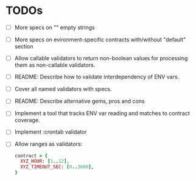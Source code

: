 # TODOs

- [ ] More specs on "" empty strings
- [ ] More specs on evironment-specific contracts with/without "default" section
- [ ] Allow callable validators to return non-boolean values for processing them as non-callable validators.
- [ ] README: Describe how to validate interdependency of ENV vars.
- [ ] Cover all named validators with specs.
- [ ] README: Describe alternative gems, pros and cons
- [ ] Implement a tool that tracks ENV var reading and matches to contract coverage.
- [ ] Implement :crontab validator
- [ ] Allow ranges as validators:

    ```ruby
    contract = {
      XYZ_HOUR: [1..12],
      XYZ_TIMEOUT_SEC: [0..3600],
    }
    ```
